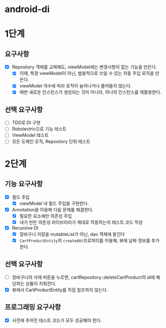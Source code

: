 # android-di

# 1단계
## 요구사항
- [x] Repository 객체를 교체해도, viewModel에는 변경사항이 없는 기능을 만든다.
  - [x] 이때, 특정 viewModel이 아닌, 범용적으로 쓰일 수 있는 자동 주입 로직을 만든다.
  - [x] viewModel 개수에 따라 로직이 늘어나거나 줄어들지 않는다.
  - [x] 매번 새로운 인스턴스가 생성되는 것이 아니라, 하나의 인스턴스를 재활용한다.

## 선택 요구사항
- [ ] TDD로 DI 구현
- [ ] Robolectric으로 기능 테스트
- [ ] ViewModel 테스트
- [ ] 모든 도메인 로직, Repository 단위 테스트

# 2단계
## 기능 요구사항
- [x] 필드 주입
  - [x] viewModel 내 필드 주입을 구현한다.

- [x] Annotation을 이용해 다음 문제를 해결한다.
  - [x] 필요한 요소에만 의존성 주입
  - [x] 내가 만든 의존성 라이브러리가 제대로 작동하는지 테스트 코드 작성

- [x] Recursive DI
  - [x] 장바구니 저장을 mutableList가 아닌, dao 객체에 맡긴다
  - [x] `CartProductEntity`의 `createdAt`프로퍼티를 이용해, 뷰에 날짜 정보를 추가한다.

## 선택 요구사항
- [ ] 장바구니의 삭제 버튼을 누르면, cartRepository::deleteCartProduct의 id에 해당하는 상품이 지워진다.
- [x] 뷰에서 CartProductEntity를 직접 참조하지 않는다.

## 프로그래밍 요구사항
- [x] 사전에 주어진 테스트 코드가 모두 성공해야 한다.

